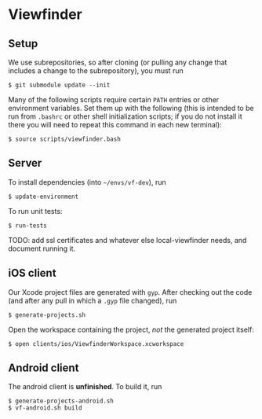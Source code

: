 Viewfinder
==========

Setup
-----

We use subrepositories, so after cloning (or pulling any change that includes a change to
the subrepository), you must run

    $ git submodule update --init

Many of the following scripts require certain `PATH` entries or other environment variables.
Set them up with the following (this is intended to be run from `.bashrc` or other shell
initialization scripts; if you do not install it there you will need to repeat this command
in each new terminal):

    $ source scripts/viewfinder.bash

Server
------

To install dependencies (into `~/envs/vf-dev`), run

    $ update-environment

To run unit tests:

    $ run-tests

TODO: add ssl certificates and whatever else local-viewfinder needs, and document running it.

iOS client
----------

Our Xcode project files are generated with `gyp`.  After checking out the code
(and after any pull in which a `.gyp` file changed), run

    $ generate-projects.sh

Open the workspace containing the project, *not* the generated project itself:

    $ open clients/ios/ViewfinderWorkspace.xcworkspace

Android client
--------------

The android client is **unfinished**.  To build it, run

    $ generate-projects-android.sh
    $ vf-android.sh build
